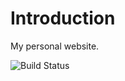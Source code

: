 # Introduction

My personal website.

![Build Status](https://codebuild.eu-west-2.amazonaws.com/badges?uuid=eyJlbmNyeXB0ZWREYXRhIjoiRU53M20vYlNKY3R0NDdZdG9GTHczWFovemkyMkJvR2xCVldxZFdEVndteVRMV3VNTFVHOFdmR2hTdXR3eUtIMjV4QTgyempBbmg0eHY5YkVQSHlJVldNPSIsIml2UGFyYW1ldGVyU3BlYyI6Ik5iM2RuWDlHVmJtRXpiWGkiLCJtYXRlcmlhbFNldFNlcmlhbCI6MX0%3D&branch=master)